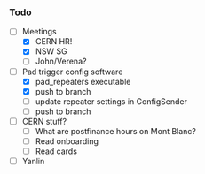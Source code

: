 ### Todo

- [ ] Meetings
  - [x] CERN HR!
  - [x] NSW SG
  - [ ] John/Verena?
- [ ] Pad trigger config software
  - [x] pad_repeaters executable
  - [x] push to branch
  - [ ] update repeater settings in ConfigSender
  - [ ] push to branch
- [ ] CERN stuff?
  - [ ] What are postfinance hours on Mont Blanc?
  - [ ] Read onboarding
  - [ ] Read cards
- [ ] Yanlin
